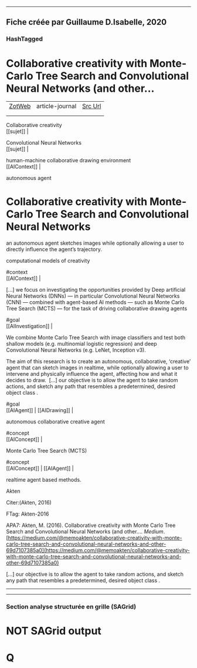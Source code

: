 
----
Fiche créée par Guillaume D.Isabelle, 2020 
---- 

### HashTagged 





# Collaborative creativity with Monte­ Carlo Tree Search and Convolutional Neural Networks (and other…
|       |       |       |
|  ---  |  ---  |  ---  |
|   [ZotWeb](http://zotero.org/users/180474/items/K9QEANRA)    | article-journal      | [Src Url](https://medium.com/@memoakten/collaborative-creativity-with-monte-carlo-tree-search-and-convolutional-neural-networks-and-other-69d7107385a0)      |
|       |       |       |
|       |       |       |

Collaborative creativity  
  [[sujet]] | 



Convolutional Neural Networks  
  [[sujet]] | 



human-machine collaborative drawing environment  
  [[AIContext]] | 



autonomous agent



Collaborative creativity with Monte-Carlo Tree Search and Convolutional Neural Networks
=======================================================================================



an autonomous agent sketches images while optionally allowing a user to directly influence the agent’s trajectory.



computational models of creativity

  

#context  
  [[AIContext]] | 



 [...] we focus on investigating the opportunities provided by Deep artificial Neural Networks (DNNs) — in particular Convolutional Neural Networks (CNN) — combined with agent-based AI methods — such as Monte Carlo Tree Search (MCTS) — for the task of driving collaborative drawing agents

  

#goal  
  [[AIInvestigation]] | 



We combine Monte Carlo Tree Search with image classifiers and test both shallow models (e.g. multinomial logistic regression) and deep Convolutional Neural Networks (e.g. LeNet, Inception v3).



The aim of this research is to create an autonomous, collaborative, ‘creative’ agent that can sketch images in realtime, while optionally allowing a user to intervene and physically influence the agent, affecting how and what it decides to draw.  [...] our objective is to allow the agent to take random actions, and sketch any path that resembles a predetermined, desired object class .

  

#goal  
  [[AIAgent]] | [[AIDrawing]] | 



autonomous collaborative creative agent

#concept  
  [[AIConcept]] | 



Monte Carlo Tree Search (MCTS)

  

#concept  
  [[AIConcept]] | [[AIAgent]] | 



realtime agent based methods.



Akten

  

Citer:(Akten, 2016)

FTag: Akten-2016

APA7: Akten, M. (2016). Collaborative creativity with Monte­ Carlo Tree Search and Convolutional Neural Networks (and other…. _Medium_. [https://medium.com/@memoakten/collaborative-creativity-with-monte-carlo-tree-search-and-convolutional-neural-networks-and-other-69d7107385a0](https://medium.com/@memoakten/collaborative-creativity-with-monte-carlo-tree-search-and-convolutional-neural-networks-and-other-69d7107385a0)



 [...] our objective is to allow the agent to take random actions, and sketch any path that resembles a predetermined, desired object class .






----

----



### Section analyse structurée en grille (SAGrid)


# NOT SAGrid output

# Q

